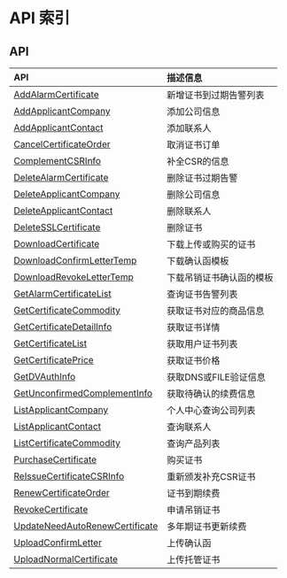# API 索引

## API

| API | 描述信息 |
|:---|:---|
|[AddAlarmCertificate](api/usslcertificate-api/add_alarm_certificate)|新增证书到过期告警列表|
|[AddApplicantCompany](api/usslcertificate-api/add_applicant_company)|添加公司信息|
|[AddApplicantContact](api/usslcertificate-api/add_applicant_contact)|添加联系人|
|[CancelCertificateOrder](api/usslcertificate-api/cancel_certificate_order)|取消证书订单|
|[ComplementCSRInfo](api/usslcertificate-api/complement_csr_info)|补全CSR的信息|
|[DeleteAlarmCertificate](api/usslcertificate-api/delete_alarm_certificate)|删除证书过期告警|
|[DeleteApplicantCompany](api/usslcertificate-api/delete_applicant_company)|删除公司信息|
|[DeleteApplicantContact](api/usslcertificate-api/delete_applicant_contact)|删除联系人|
|[DeleteSSLCertificate](api/usslcertificate-api/delete_ssl_certificate)|删除证书|
|[DownloadCertificate](api/usslcertificate-api/download_certificate)|下载上传或购买的证书|
|[DownloadConfirmLetterTemp](api/usslcertificate-api/download_confirm_letter_temp)|下载确认函模板|
|[DownloadRevokeLetterTemp](api/usslcertificate-api/download_revoke_letter_temp)|下载吊销证书确认函的模板|
|[GetAlarmCertificateList](api/usslcertificate-api/get_alarm_certificate_list)|查询证书告警列表|
|[GetCertificateCommodity](api/usslcertificate-api/get_certificate_commodity)|获取证书对应的商品信息|
|[GetCertificateDetailInfo](api/usslcertificate-api/get_certificate_detail_info)|获取证书详情|
|[GetCertificateList](api/usslcertificate-api/get_certificate_list)|获取用户证书列表|
|[GetCertificatePrice](api/usslcertificate-api/get_certificate_price)|获取证书价格|
|[GetDVAuthInfo](api/usslcertificate-api/get_dv_auth_info)|获取DNS或FILE验证信息|
|[GetUnconfirmedComplementInfo](api/usslcertificate-api/get_unconfirmed_complement_info)|获取待确认的续费信息|
|[ListApplicantCompany](api/usslcertificate-api/list_applicant_company)|个人中心查询公司列表|
|[ListApplicantContact](api/usslcertificate-api/list_applicant_contact)|查询联系人|
|[ListCertificateCommodity](api/usslcertificate-api/list_certificate_commodity)|查询产品列表|
|[PurchaseCertificate](api/usslcertificate-api/purchase_certificate)|购买证书|
|[ReIssueCertificateCSRInfo](api/usslcertificate-api/re_issue_certificate_csr_info)|重新颁发补充CSR证书|
|[RenewCertificateOrder](api/usslcertificate-api/renew_certificate_order)|证书到期续费|
|[RevokeCertificate](api/usslcertificate-api/revoke_certificate)|申请吊销证书|
|[UpdateNeedAutoRenewCertificate](api/usslcertificate-api/update_need_auto_renew_certificate)|多年期证书更新续费|
|[UploadConfirmLetter](api/usslcertificate-api/upload_confirm_letter)|上传确认函|
|[UploadNormalCertificate](api/usslcertificate-api/upload_normal_certificate)|上传托管证书|
